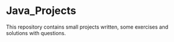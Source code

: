 # Java_Projects
This repository contains small projects written, some exercises and solutions with questions.
